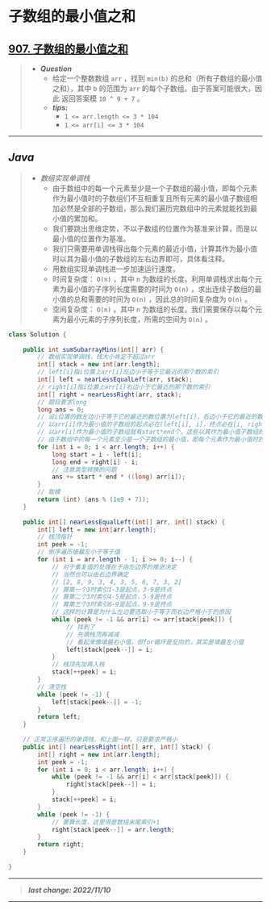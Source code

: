 # 子数组的最小值之和

## [907. 子数组的最小值之和](https://leetcode.cn/problems/sum-of-subarray-minimums/)

> - ***Question***
>   - 给定一个整数数组 `arr` ，找到 `min(b)` 的总和（所有子数组的最小值之和），其中 `b` 的范围为 `arr` 的每个子数组。由于答案可能很大，因此 返回答案模 `10 ^ 9 + 7` 。
>   - ***tips:***
>     - `1 <= arr.length <= 3 * 104`
>     - `1 <= arr[i] <= 3 * 104`

---

## *Java*

> - *数组实现单调栈*
>   - 由于数组中的每一个元素至少是一个子数组的最小值，即每个元素作为最小值时的子数组们不互相重复且所有元素的最小值子数组相加必然是全部的子数组，那么我们遍历完数组中的元素就能找到最小值的累加和。
>   - 我们要跳出思维定势，不以子数组的位置作为基准来计算，而是以最小值的位置作为基准。
>   - 我们只需要用单调栈得出每个元素的最近小值，计算其作为最小值时以其为最小值的子数组的左右边界即可，具体看注释。
>   - 用数组实现单调栈进一步加速运行速度。
>   - 时间复杂度： `O(n)` ，其中 `n` 为数组的长度。利用单调栈求出每个元素为最小值的子序列长度需要的时间为 `O(n)` ，求出连续子数组的最小值的总和需要的时间为 `O(n)` ，因此总的时间复杂度为 `O(n)` 。
>   - 空间复杂度： `O(n)` 。其中 `n` 为数组的长度。我们需要保存以每个元素为最小元素的子序列长度，所需的空间为 `O(n)` 。

```java
class Solution {
    
    public int sumSubarrayMins(int[] arr) {
        // 数组实现单调栈，栈大小肯定不超过arr
        int[] stack = new int[arr.length];
        // left[i]指i位置上arr[i]左边小于等于它最近的那个数的索引
        int[] left = nearLessEqualLeft(arr, stack);
        // right[i]指i位置上arr[i]右边小于它最近的那个数的索引
        int[] right = nearLessRight(arr, stack);
        // 题目要求long
        long ans = 0;
        // 设i位置的数左边小于等于它的最近的数位置为left[i]，右边小于它的最近的数位置为right[i]
        // 以arr[i]作为最小值的子数组的起点必在(left[i], i]，终点必在[i, right[i])
        // 以arr[i]作为最小值的子数组就有start*end个，这些以其作为最小值子数组的数量乘以arr[i]即可
        // 由于数组中的每一个元素至少是一个子数组的最小值，即每个元素作为最小值时的子数组们不互相重复且所有元素的最小值子数组相加必然是全部的子数组，那么我们遍历完数组中的元素就能找到最小值的累加和
        for (int i = 0; i < arr.length; i++) {
            long start = i - left[i];
            long end = right[i] - i;
            // 注意类型转换的问题
            ans += start * end * ((long) arr[i]);
        }
        // 取模
        return (int) (ans % (1e9 + 7));
    }
    
    public int[] nearLessEqualLeft(int[] arr, int[] stack) {
        int[] left = new int[arr.length];
        // 栈顶指针
        int peek = -1;
        // 倒序遍历填最左小于等于值
        for (int i = arr.length - 1; i >= 0; i--) {
            // 对于重复值的处理在于由左边界的推进决定
            // 当然也可以由右边界确定
            // [2, 8, 9, 3, 4, 3, 5, 6, 7, 3, 2]
            // 算第一个3时索引1-3是起点，3-9是终点
            // 算第二个3时索引4-5是起点，5-9是终点
            // 算第三个3时索引6-9是起点，9-9是终点
            // 这样的计算是为什么左边要选取小于等于而右边严格小于的原因
            while (peek != -1 && arr[i] <= arr[stack[peek]]) {
                // 找到了
                // 先填栈顶再减减
                // 看起来像填最右小值，但for循环是反向的，其实是填最左小值
                left[stack[peek--]] = i;
            }
            // 栈顶先加再入栈
            stack[++peek] = i;
        }
        // 清空栈
        while (peek != -1) {
            left[stack[peek--]] = -1;
        }
        return left;
    }
    
    // 正常正序遍历的单调栈，和上面一样，只是要求严格小
    public int[] nearLessRight(int[] arr, int[] stack) {
        int[] right = new int[arr.length];
        int peek = -1;
        for (int i = 0; i < arr.length; i++) {
            while (peek != -1 && arr[i] < arr[stack[peek]]) {
                right[stack[peek--]] = i;
            }
            stack[++peek] = i;
        }
        while (peek != -1) {
            // 要算长度，这里得是数组末尾索引+1
            right[stack[peek--]] = arr.length;
        }
        return right;
    }
    
}
```

---

> ***last change: 2022/11/10***

---
